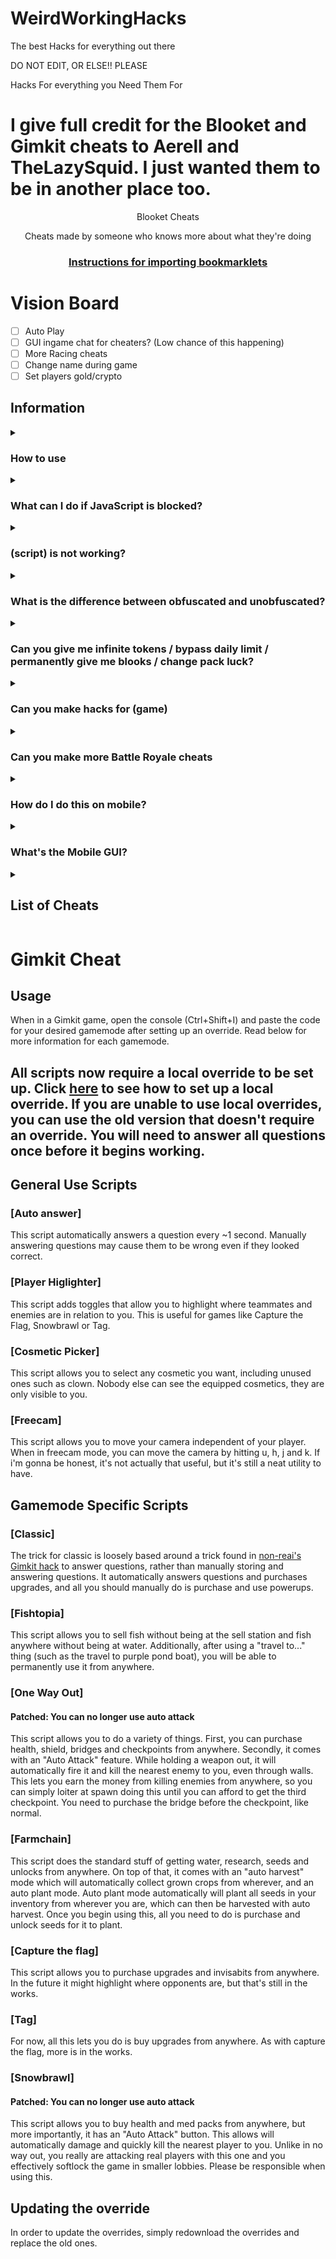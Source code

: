 # WeirdWorkingHacks
The best Hacks for everything out there

DO NOT EDIT, OR ELSE!!
PLEASE

Hacks For everything you Need Them For 

# I give full credit for the Blooket and Gimkit cheats to Aerell and TheLazySquid. I just wanted them to be in another place too.

<p align="center">Blooket Cheats</p>

<p align="center">Cheats made by someone who knows more about what they're doing</p>
<h3 align="center"><a href="https://github.com/RONAKPATELLLLLLL/WeirdWorkingHacks/tree/main/Tutorials/Blooket%20Cheats">Instructions for importing bookmarklets</a></h2>

# Vision Board

- [ ] Auto Play
- [ ] GUI ingame chat for cheaters? (Low chance of this happening)
- [ ] More Racing cheats
- [ ] Change name during game
- [ ] Set players gold/crypto

## Information

<details><summary><h3>How to use</h3></summary>

There are 3 good methods to using these scripts:
1. Importing one of the Bookmarklets.html files using [these instructions](https://github.com/RONAKPATELLLLLLL/WeirdWorkingHacks/tree/main/Tutorials/Blooket%20Cheats)
2. Going to the [GitHub pages site](https://minesraft2.github.io/Blooket-Cheats), choosing a gamemode, then dragging a cheat to your bookmarks bar or clicking one to copy the script
3. Copying a script and running it in the inspect element console
</details>

<details><summary><h3>What can I do if JavaScript is blocked?</h3></summary>

We don't actually know what to do about this or how to fix it, sorry.
</details>

<details><summary><h3>(script) is not working?</h3></summary>

Make sure you're running it properly, if it still doesn't work and other cheats do, then make an issue
</details>

<details><summary><h3>What is the difference between obfuscated and unobfuscated?</h3></summary>

Obfuscated are scripts that are changed to be unreadable, unobfuscated are the original scripts (both with an added update checker).
Unobfuscated scripts will not work if you try copying it and pasting it into a bookmarklet. This is because of the lack of semicolons in certain places. Please either use the obfuscated scripts or use one of the methods mentions in the first FAQ
</details>

<details><summary><h3>Can you give me infinite tokens / bypass daily limit / permanently give me blooks / change pack luck?</h3></summary>

No, these are things we would've already done if they were possible, they're managed on the backend of Blooket so we can't modify them
</details>

<details><summary><h3>Can you make hacks for (game)</h3></summary>

I'll start making scripts for other games when the Blooket scripts stop needing so much maintenance
</details>

<details><summary><h3>Can you make more Battle Royale cheats</h3></summary>

Battle Royale is a gamemode that works almost entirely on the host's end. The only thing we have control over is answering questions.
</details>

<details><summary><h3>How do I do this on mobile?</h3></summary>

These scripts aren't made for mobile, so we don't really know how to get them to work on it.
</details>

<details><summary><h3>What's the Mobile GUI?</h3></summary>

The mobile GUI is the original GUI I made long ago. Some people said it worked on mobile and it's a lot neater for mobile use apparently so we just called it that.
</details>


<details><summary><h2>List of Cheats</h2></summary>

* [GUI]
* [Mobile GUI]
### [Monster Brawl]
* [Double Enemy XP]
* [Half Enemy Speed]
* [Instant Kill]
* [Invincibility]
* [Kill Enemies]
* [Magnet]
* [Max Current Abilities]
* [Next Level]
* [Remove Obstacles]
* [Reset Health]
### [Cafe]
* [Max Items]
* [Remove Customers]
* [Reset Abilities]
* [Set Cash]
* [Stock Food]
### [Crypto Hack]
* [Always Triple]
* [Auto Guess] 
* [Choice ESP]
* [Password ESP]
* [Remove Hack]
* [Set Crypto]
* [Set Password]
* [Steal Players Crypto]
### [Deceptive Dinos]
* [Auto Choose]
* [Rock ESP]
* [Set Fossils]
* [Set Multiplier]
* [Stop Cheating]
### [Tower of Doom]
* [Fill Deck]
* [Max Cards]
* [Max Health]
* [Max Stats]
* [Min Enemy]
* [Set Coins]
### [Factory]
* [Choose Blook]
* [Max Blooks]
* [Remove Glitches]
* [Send Glitch]
* [Set All Mega Bot]
* [Set Cash]
### [Fishing Frenzy]
* [Frenzy]
* [Remove Distraction]
* [Send Distraction]
* [Set Lure]
* [Set Weight]
### [Flappy Blook]
* [Set Score]
* [Toggle Ghost]
### [Global]
* [Anti Flood Game]
* [Auto Answer]
* [Auto Sell Dupes On Open]
* [Every Answer Correct]
* [Flood Game]
* [Get Daily Rewards]
* [Highlight Answers]
* [Prevent Suspension]
* [Remove Random Name]
* [Sell Cheap Duplicates]
* [Sell Duplicate Blooks]
* [Simulate Pack]
* [Simulate Unlock]
* [Spam Buy Blooks]
* [Unlock Plus Gamemodes]
* [Use Any Blook]
#### [Intervals]
* [Auto Answer]
* [Highlight Answers]
### [Gold Quest]
* [Always Triple]
* [Auto Choose]
* [Chest ESP]
* [Reset All Gold]
* [Reset Players Gold]
* [Set Gold]
* [Swap Gold]
### [Crazy Kingdom]
* [Choice ESP]
* [Choice ESP Loop]
* [Disable Toucan]
* [Max Stats]
* [Set Guests]
* [Skip Guest]
### [Battle Royale]
* [Auto Answer]
#### [Intervals]
* [Auto Answer]
### [Blook Rush]
* [Set Blooks]
* [Set Defense]
### [Tower Defense]
* [Earthquake]
* [Max Towers]
* [Remove Ducks]
* [Remove Enemies]
* [Remove Obsticles]
* [Set Damage]
* [Set Round]
* [Set Tokens]
### [Tower Defense 2]
* [Max Towers]
* [Remove Enemies]
* [Set Coins]
* [Set Health]
* [Set Round]
### [Santa's Workshop]
* [Remove Distractions]
* [Send Distraction]
* [Set Toys]
* [Set Toys Per Question]
* [Swap Toys]
</details>

[^1]: [Overtime](https://github.com/overtimepog)

# Gimkit Cheat

## Usage

When in a Gimkit game, open the console (Ctrl+Shift+I) and paste the code for your desired gamemode after setting up an override. Read below for more information for each gamemode.

## All scripts now require a local override to be set up. Click [here](#setting-up-the-overrides) to see how to set up a local override. If you are unable to use local overrides, you can use the old version that doesn't require an override. You will need to answer all questions once before it begins working.

## General Use Scripts

### [Auto answer]

This script automatically answers a question every ~1 second. Manually answering questions may cause them to be wrong even if they looked correct.

### [Player Higlighter]

This script adds toggles that allow you to highlight where teammates and enemies are in relation to you. This is useful for games like Capture the Flag, Snowbrawl or Tag.

### [Cosmetic Picker]

This script allows you to select any cosmetic you want, including unused ones such as clown. Nobody else can see the equipped cosmetics, they are only visible to you.

### [Freecam]

This script allows you to move your camera independent of your player. When in freecam mode, you can move the camera by hitting u, h, j and k. If i'm gonna be honest, it's not actually that useful, but it's still a neat utility to have.

## Gamemode Specific Scripts

### [Classic]

The trick for classic is loosely based around a trick found in [non-reai's Gimkit hack](https://github.com/non-reai/Gimkit-Hacks) to answer questions, rather than manually storing and answering questions. It automatically answers questions and purchases upgrades, and all you should manually do is purchase and use powerups.

### [Fishtopia]

This script allows you to sell fish without being at the sell station and fish anywhere without being at water. Additionally, after using a "travel to..." thing (such as the travel to purple pond boat), you will be able to permanently use it from anywhere.

### [One Way Out]

#### Patched: You can no longer use auto attack

This script allows you to do a variety of things. First, you can purchase health, shield, bridges and checkpoints from anywhere. Secondly, it comes with an "Auto Attack" feature. While holding a weapon out, it will automatically fire it and kill the nearest enemy to you, even through walls. This lets you earn the money from killing enemies from anywhere, so you can simply loiter at spawn doing this until you can afford to get the third checkpoint. You need to purchase the bridge before the checkpoint, like normal.

### [Farmchain]

This script does the standard stuff of getting water, research, seeds and unlocks from anywhere. On top of that, it comes with an "auto harvest" mode which will automatically collect grown crops from wherever, and an auto plant mode. Auto plant mode automatically will plant all seeds in your inventory from wherever you are, which can then be harvested with auto harvest. Once you begin using this, all you need to do is purchase and unlock seeds for it to plant.

### [Capture the flag]

This script allows you to purchase upgrades and invisabits from anywhere. In the future it might highlight where opponents are, but that's still in the works.

### [Tag]

For now, all this lets you do is buy upgrades from anywhere. As with capture the flag, more is in the works.

### [Snowbrawl]

#### Patched: You can no longer use auto attack

This script allows you to buy health and med packs from anywhere, but more importantly, it has an "Auto Attack" button. This allows will automatically damage and quickly kill the nearest player to you. Unlike in no way out, you really are attacking real players with this one and you effectively softlock the game in smaller lobbies. Please be responsible when using this.


## Updating the override

In order to update the overrides, simply redownload the overrides and replace the old ones.

